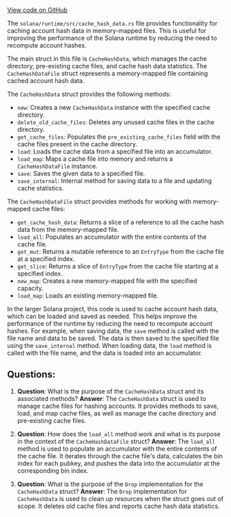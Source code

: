 [View code on GitHub](https://github.com/solana-labs/solana/blob/master/runtime/src/cache_hash_data.rs)

The `solana/runtime/src/cache_hash_data.rs` file provides functionality for caching account hash data in memory-mapped files. This is useful for improving the performance of the Solana runtime by reducing the need to recompute account hashes.

The main struct in this file is `CacheHashData`, which manages the cache directory, pre-existing cache files, and cache hash data statistics. The `CacheHashDataFile` struct represents a memory-mapped file containing cached account hash data.

The `CacheHashData` struct provides the following methods:

- `new`: Creates a new `CacheHashData` instance with the specified cache directory.
- `delete_old_cache_files`: Deletes any unused cache files in the cache directory.
- `get_cache_files`: Populates the `pre_existing_cache_files` field with the cache files present in the cache directory.
- `load`: Loads the cache data from a specified file into an accumulator.
- `load_map`: Maps a cache file into memory and returns a `CacheHashDataFile` instance.
- `save`: Saves the given data to a specified file.
- `save_internal`: Internal method for saving data to a file and updating cache statistics.

The `CacheHashDataFile` struct provides methods for working with memory-mapped cache files:

- `get_cache_hash_data`: Returns a slice of a reference to all the cache hash data from the memory-mapped file.
- `load_all`: Populates an accumulator with the entire contents of the cache file.
- `get_mut`: Returns a mutable reference to an `EntryType` from the cache file at a specified index.
- `get_slice`: Returns a slice of `EntryType` from the cache file starting at a specified index.
- `new_map`: Creates a new memory-mapped file with the specified capacity.
- `load_map`: Loads an existing memory-mapped file.

In the larger Solana project, this code is used to cache account hash data, which can be loaded and saved as needed. This helps improve the performance of the runtime by reducing the need to recompute account hashes. For example, when saving data, the `save` method is called with the file name and data to be saved. The data is then saved to the specified file using the `save_internal` method. When loading data, the `load` method is called with the file name, and the data is loaded into an accumulator.
## Questions: 
 1. **Question**: What is the purpose of the `CacheHashData` struct and its associated methods?
   **Answer**: The `CacheHashData` struct is used to manage cache files for hashing accounts. It provides methods to save, load, and map cache files, as well as manage the cache directory and pre-existing cache files.

2. **Question**: How does the `load_all` method work and what is its purpose in the context of the `CacheHashDataFile` struct?
   **Answer**: The `load_all` method is used to populate an accumulator with the entire contents of the cache file. It iterates through the cache file's data, calculates the bin index for each pubkey, and pushes the data into the accumulator at the corresponding bin index.

3. **Question**: What is the purpose of the `Drop` implementation for the `CacheHashData` struct?
   **Answer**: The `Drop` implementation for `CacheHashData` is used to clean up resources when the struct goes out of scope. It deletes old cache files and reports cache hash data statistics.